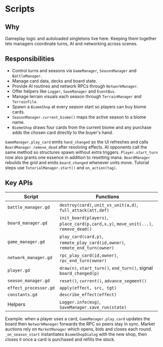 # Scripts

## Why
Gameplay logic and autoloaded singletons live here. Keeping them together lets managers coordinate turns, AI and networking across scenes.

## Responsibilities
- Control turns and seasons via `GameManager`, `SeasonManager` and `BattleManager`.
- Manage card data, decks and board state.
- Provide AI routines and network RPCs through `NetworkManager`.
- Offer helpers like `Logger`, `SaveManager` and `EventBus`.
- Manage terrain visuals each season through `TerrainManager` and `TerrainTile`.
- Spawn a `BiomeShop` at every season start so players can buy biome cards.
- `SeasonManager.current_biome()` maps the active season to a biome name.
- `BiomeShop` draws four cards from the current biome and any purchase adds the
  chosen card directly to the buyer's hand.

`GameManager.play_card` emits `hand_changed` so the UI refreshes and calls `BoardManager.remove_dead` after resolving effects. AI opponents call the same method so structures spawn without extra triggers. `Player.start_turn` now also grants one essence in addition to resetting mana. `BoardManager` rebuilds the grid and emits `board_changed` whenever units move. Tutorial steps use `TutorialManager.start()` and `on_action(tag)`.

## Key APIs
| Script | Functions |
|--------|-----------|
| `battle_manager.gd` | `destroy(card)`, `unit_vs_unit(a,d)`, `full_attack(att,def)` |
| `board_manager.gd` | `init_board(players)`, `place_card(p,card,x,y)`, `move_unit(...)`, `remove_dead()` |
| `game_manager.gd` | `play_card(card,p)`, `remote_play_card(id,owner)`, `remote_end_turn(owner)` |
| `network_manager.gd` | `rpc_play_card(id,owner)`, `rpc_end_turn(owner)` |
| `player.gd` | `draw(n)`, `start_turn()`, `end_turn()`, signal `board_changed(p)` |
| `season_manager.gd` | `reset()`, `current()`, `advance_segment()` |
| `effect_processor.gd` | `apply(effect, src, tgt)` |
| `constants.gd` | `describe_effect(effect)` |
| Helpers | `Logger.info(msg)`, `SaveManager.save_run(state)` |

Example: when a player uses a card, `GameManager.play_card` updates the board then `NetworkManager` forwards the RPC so peers stay in sync.
Market auctions rely on `MarketManager` which opens, bids and closes each round.
`_on_season_start` instantiates `BiomeShopDialog` with the new shop, then closes
it once a card is purchased and refills the stock.
